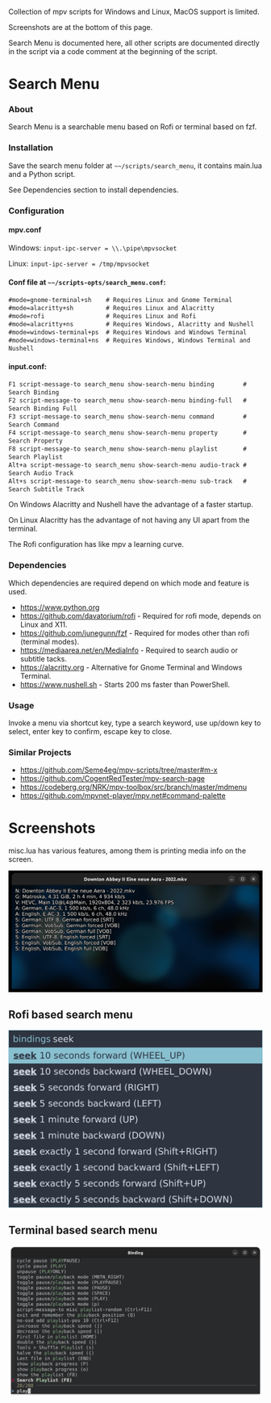 
Collection of mpv scripts for Windows and Linux, MacOS support is limited.

Screenshots are at the bottom of this page.  

Search Menu is documented here, all other scripts are
documented directly in the script via a code comment
at the beginning of the script.

# Search Menu

### About

Search Menu is a searchable menu based on Rofi or terminal based on fzf.

### Installation

Save the search menu folder at `~~/scripts/search_menu`,
it contains main.lua and a Python script.

See Dependencies section to install dependencies.

### Configuration

#### mpv.conf

Windows: `input-ipc-server = \\.\pipe\mpvsocket`

Linux: `input-ipc-server = /tmp/mpvsocket`

#### Conf file at `~~/scripts-opts/search_menu.conf`:

```
#mode=gnome-terminal+sh    # Requires Linux and Gnome Terminal
#mode=alacritty+sh         # Requires Linux and Alacritty
#mode=rofi                 # Requires Linux and Rofi
#mode=alacritty+ns         # Requires Windows, Alacritty and Nushell
#mode=windows-terminal+ps  # Requires Windows and Windows Terminal
#mode=windows-terminal+ns  # Requires Windows, Windows Terminal and Nushell
```

#### input.conf:

```
F1 script-message-to search_menu show-search-menu binding        # Search Binding
F2 script-message-to search_menu show-search-menu binding-full   # Search Binding Full
F3 script-message-to search_menu show-search-menu command        # Search Command
F4 script-message-to search_menu show-search-menu property       # Search Property
F8 script-message-to search_menu show-search-menu playlist       # Search Playlist
Alt+a script-message-to search_menu show-search-menu audio-track # Search Audio Track
Alt+s script-message-to search_menu show-search-menu sub-track   # Search Subtitle Track
```

On Windows Alacritty and Nushell have the advantage of a faster startup.

On Linux Alacritty has the advantage of not having any UI apart from the terminal.

The Rofi configuration has like mpv a learning curve.

### Dependencies

Which dependencies are required depend
on which mode and feature is used.

- https://www.python.org
- https://github.com/davatorium/rofi - Required for rofi mode, depends on Linux and X11.
- https://github.com/junegunn/fzf - Required for modes other than rofi (terminal modes).
- https://mediaarea.net/en/MediaInfo - Required to search audio or subtitle tacks.
- https://alacritty.org - Alternative for Gnome Terminal and Windows Terminal.
- https://www.nushell.sh - Starts 200 ms faster than PowerShell.

### Usage

Invoke a menu via shortcut key, type a search keyword, use up/down key to select,
enter key to confirm, escape key to close.

### Similar Projects

- https://github.com/Seme4eg/mpv-scripts/tree/master#m-x
- https://github.com/CogentRedTester/mpv-search-page
- https://codeberg.org/NRK/mpv-toolbox/src/branch/master/mdmenu
- https://github.com/mpvnet-player/mpv.net#command-palette

# Screenshots

misc.lua has various features, among them
is printing media info on the screen.

![media-info](screenshots/media-info.jpg)

## Rofi based search menu

![Rofi based search menu](screenshots/rofi.png)

## Terminal based search menu

![Terminal based search menu](screenshots/search_menu-binding.png)

